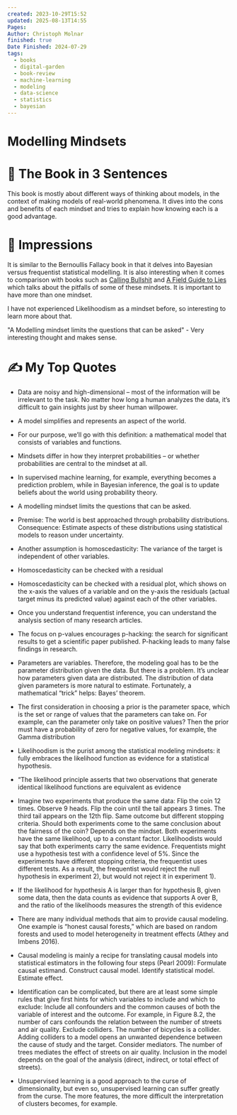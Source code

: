 ```yaml
---
created: 2023-10-29T15:52
updated: 2025-08-13T14:55
Pages: 
Author: Christoph Molnar
finished: true
Date Finished: 2024-07-29
tags:
  - books
  - digital-garden
  - book-review
  - machine-learning
  - modeling
  - data-science
  - statistics
  - bayesian
---
```

# Modelling Mindsets


# 🚀 The Book in 3 Sentences
This book is mostly about different ways of thinking about models, in the context of making models of real-world phenomena. It dives into the cons and benefits of each mindset and tries to explain how knowing each is a good advantage.


# 🎨 Impressions

It is similar to the Bernoullis Fallacy book in that it delves into Bayesian versus frequentist statistical modelling.  It is also interesting when it comes to comparison with books such as [Calling Bullshit](Science/Math/Statistics/Calling%20Bullshit.md) and [A Field Guide to Lies](Science/Math/Statistics/A%20Field%20Guide%20to%20Lies.md) which talks about the pitfalls of some of these mindsets. 
It is important to have more than one mindset. 

I have not experienced Likelihoodism as a mindset before, so interesting to learn more about that. 

"A Modelling mindset limits the questions that can be asked" - Very interesting thought and makes sense. 
# ✍️ My Top  Quotes

- Data are noisy and high-dimensional – most of the information will be irrelevant to the task. No matter how long a human analyzes the data, it’s difficult to gain insights just by sheer human willpower.
 
- A model simplifies and represents an aspect of the world.
 
- For our purpose, we’ll go with this definition: a mathematical model that consists of variables and functions.
 
- Mindsets differ in how they interpret probabilities – or whether probabilities are central to the mindset at all.
 
- In supervised machine learning, for example, everything becomes a prediction problem, while in Bayesian inference, the goal is to update beliefs about the world using probability theory.
 
- A modelling mindset limits the questions that can be asked.
 
- Premise: The world is best approached through probability distributions. Consequence: Estimate aspects of these distributions using statistical models to reason under uncertainty.
 
- Another assumption is homoscedasticity: The variance of the target is independent of other variables.
 
- Homoscedasticity can be checked with a residual
 
- Homoscedasticity can be checked with a residual plot, which shows on the x-axis the values of a variable and on the y-axis the residuals (actual target minus its predicted value) against each of the other variables.
 
- Once you understand frequentist inference, you can understand the analysis section of many research articles.
 
- The focus on p-values encourages p-hacking: the search for significant results to get a scientific paper published. P-hacking leads to many false findings in research.
 
- Parameters are variables. Therefore, the modeling goal has to be the parameter distribution given the data. But there is a problem. It’s unclear how parameters given data are distributed. The distribution of data given parameters is more natural to estimate. Fortunately, a mathematical “trick” helps: Bayes’ theorem.
 
- The first consideration in choosing a prior is the parameter space, which is the set or range of values that the parameters can take on. For example, can the parameter only take on positive values? Then the prior must have a probability of zero for negative values, for example, the Gamma distribution
 
- Likelihoodism is the purist among the statistical modeling mindsets: it fully embraces the likelihood function as evidence for a statistical hypothesis.
 
- “The likelihood principle asserts that two observations that generate identical likelihood functions are equivalent as evidence
 
- Imagine two experiments that produce the same data: Flip the coin 12 times. Observe 9 heads. Flip the coin until the tail appears 3 times. The third tail appears on the 12th flip. Same outcome but different stopping criteria. Should both experiments come to the same conclusion about the fairness of the coin? Depends on the mindset. Both experiments have the same likelihood, up to a constant factor. Likelihoodists would say that both experiments carry the same evidence. Frequentists might use a hypothesis test with a confidence level of 5%. Since the experiments have different stopping criteria, the frequentist uses different tests. As a result, the frequentist would reject the null hypothesis in experiment 2), but would not reject it in experiment 1).
 
- If the likelihood for hypothesis A is larger than for hypothesis B, given some data, then the data counts as evidence that supports A over B, and the ratio of the likelihoods measures the strength of this evidence
 
- There are many individual methods that aim to provide causal modeling. One example is “honest causal forests,” which are based on random forests and used to model heterogeneity in treatment effects (Athey and Imbens 2016).
 
- Causal modeling is mainly a recipe for translating causal models into statistical estimators in the following four steps (Pearl 2009): Formulate causal estimand. Construct causal model. Identify statistical model. Estimate effect.
 
- Identification can be complicated, but there are at least some simple rules that give first hints for which variables to include and which to exclude: Include all confounders and the common causes of both the variable of interest and the outcome. For example, in Figure 8.2, the number of cars confounds the relation between the number of streets and air quality. Exclude colliders. The number of bicycles is a collider. Adding colliders to a model opens an unwanted dependence between the cause of study and the target. Consider mediators. The number of trees mediates the effect of streets on air quality. Inclusion in the model depends on the goal of the analysis (direct, indirect, or total effect of streets).
 
- Unsupervised learning is a good approach to the curse of dimensionality, but even so, unsupervised learning can suffer greatly from the curse. The more features, the more difficult the interpretation of clusters becomes, for example.
 
